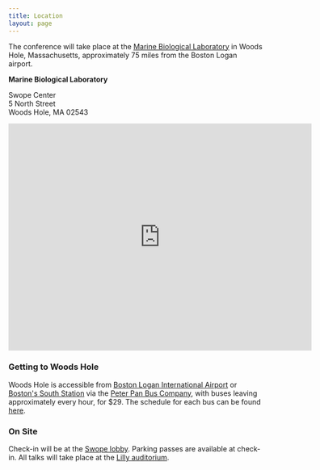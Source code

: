 ```yaml
---
title: Location
layout: page
---
```

The conference will take place at the [Marine Biological Laboratory](http://www.mbl.edu/conferences/) in Woods Hole, Massachusetts, approximately 75 miles from the Boston Logan airport.

**Marine Biological Laboratory**

Swope Center  
5 North Street  
Woods Hole, MA 02543


<iframe src="https://www.google.com/maps/embed?pb=!1m18!1m12!1m3!1d2986.984096133691!2d-70.67460079832561!3d41.52628514523306!2m3!1f0!2f0!3f0!3m2!1i1024!2i768!4f13.1!3m3!1m2!1s0x0%3A0xf6558c472d4aa281!2sSwope+Center!5e0!3m2!1sen!2sus!4v1505402621615" width="600" height="450" frameborder="0" style="border:0" allowfullscreen></iframe>




### Getting to Woods Hole

Woods Hole is accessible from [Boston Logan International Airport](https://www.massport.com/logan-airport/) or [Boston's South Station](http://www.south-station.net) via the [Peter Pan Bus Company](http://peterpanbus.com), with buses leaving approximately every hour, for $29. The schedule for each bus can be found [here](http://peterpanbus.com/commuter/commuter-bus-schedule-Cape-Cod-Islands.pdf).

### On Site

Check-in will be at the [Swope lobby](https://www.google.com/maps/place/Swope+Center/@41.5264212,-70.6729768,17z/data=!4m2!3m1!1s0x89e4d88702f1e6cf:0xf6558c472d4aa281). Parking passes are available at check-in. All talks will take place at the [Lilly auditorium](https://www.google.com/maps/place/Marine+Biological+Laboratory/@41.5256391,-70.6746096,17z/data=!3m1!4b1!4m2!3m1!1s0x89e4d886d3a35f5d:0xbd6dcdc149d1a8c).
